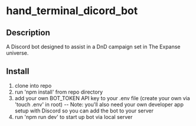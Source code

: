 # hand_terminal_dicord_bot

## Description
A Discord bot designed to assist in a DnD campaign set in The Expanse universe.

## Install
1. clone into repo
2. run 'npm install' from repo directory
3. add your own BOT_TOKEN API key to your .env file (create your own via 'touch .env' in root)
    -- Note: you'll also need your own developer app setup with Discord so you can add the bot to your server
4. run 'npm run dev' to start up bot via local server
